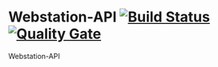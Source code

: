 # Webstation-API [![Build Status](https://travis-ci.org/CreatingSolutions/WebStation-API.svg?branch=master)](https://travis-ci.org/CreatingSolutions/WebStation-API) [![Quality Gate](https://sonarcloud.io/api/project_badges/measure?project=webstation-api&metric=alert_status)](https://sonarcloud.io/dashboard/index/webstation-api)
Webstation-API
